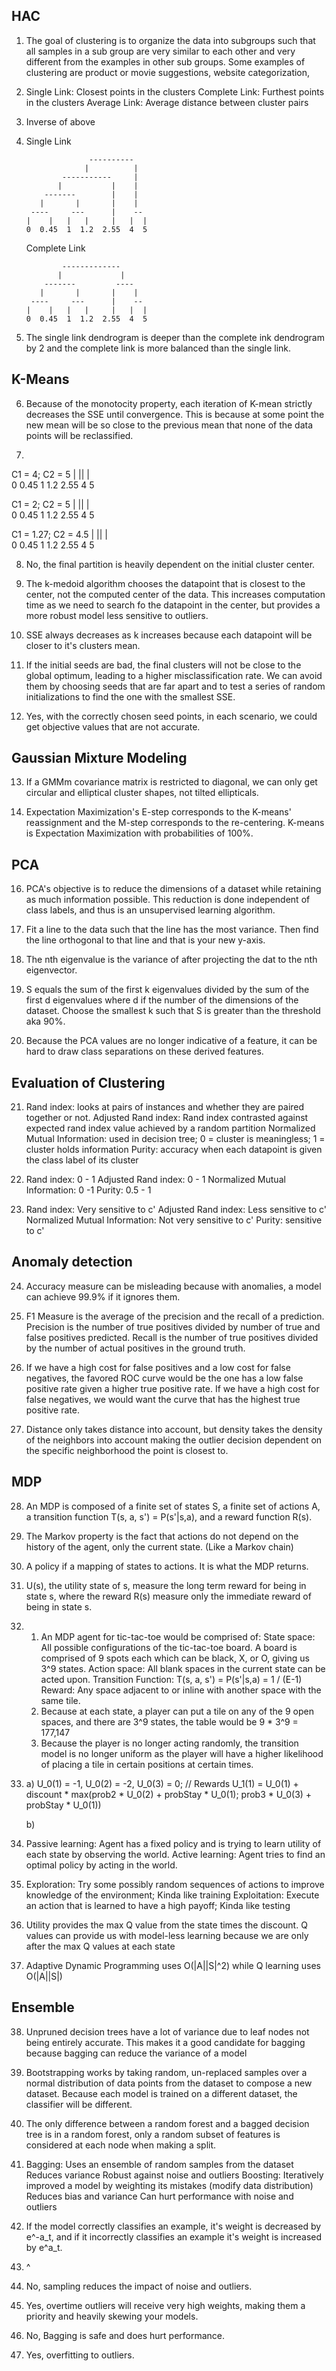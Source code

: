 ## HAC

1. The goal of clustering is to organize the data into subgroups such that all samples in a sub group are very similar to each other and very different from the examples in other sub groups.
    Some examples of clustering are product or movie suggestions, website categorization,

2. Single Link: Closest points in the clusters
   Complete Link: Furthest points in the clusters
   Average Link: Average distance between cluster pairs

3. Inverse of above

4. Single Link

                     ----------
                    |          |
               -----------     |
              |           |    |
           -------        |    |
          |       |       |    |
        ----     ---      |    --
       |    |   |   |     |   |  |
       0  0.45  1  1.2  2.55  4  5  

   Complete Link


               -------------
              |             |
           -------         ----
          |       |       |    |
        ----     ---      |    --
       |    |   |   |     |   |  |
       0  0.45  1  1.2  2.55  4  5  

5. The single link dendrogram is deeper than the complete ink dendrogram by 2 and the complete link is more balanced than the single link.


## K-Means

6. Because of the monotocity property, each iteration of K-mean strictly decreases the SSE until convergence. This is because at some point the new mean will be so close to the previous mean that none of the data points will be reclassified.

7.

   C1 = 4; C2 = 5
   |                        || |          
    0  0.45  1  1.2  2.55  4  5

   C1 = 2; C2 = 5
   |                     ||    |          
    0  0.45  1  1.2  2.55  4  5    

   C1 = 1.27; C2 = 4.5
   |                     ||    |          
    0  0.45  1  1.2  2.55  4  5    

8. No, the final partition is heavily dependent on the initial cluster center.

9. The k-medoid algorithm chooses the datapoint that is closest to the center, not the computed center of the data. This increases computation time as we need to search fo the datapoint in the center, but provides a more robust model less sensitive to outliers.

10. SSE always decreases as k increases because each datapoint will be closer to it's clusters mean.

11. If the initial seeds are bad, the final clusters will not be close to the global optimum, leading to a higher misclassification rate. We can avoid them by choosing seeds that are far apart and to test a series of random initializations to find the one with the smallest SSE.

12. Yes, with the correctly chosen seed points, in each scenario, we could get objective values that are not accurate.

## Gaussian Mixture Modeling

13. If a GMMm covariance matrix is restricted to diagonal, we can only get circular and elliptical cluster shapes, not tilted ellipticals.

15. Expectation Maximization's E-step corresponds to the K-means' reassignment and the M-step corresponds to the re-centering. K-means is Expectation Maximization with probabilities of 100%.

## PCA

16. PCA's objective is to reduce the dimensions of a dataset while retaining as much information possible. This reduction is done independent of class labels, and thus is an unsupervised learning algorithm.

17. Fit a line to the data such that the line has the most variance. Then find the line orthogonal to that line and that is your new y-axis.

18. The nth eigenvalue is the variance of after projecting the dat to the nth eigenvector.

19. S equals the sum of the first k eigenvalues divided by the sum of the first d eigenvalues where d if the number of the dimensions of the dataset. Choose the smallest k such that S is greater than the threshold aka 90%.

20. Because the PCA values are no longer indicative of a feature, it can be hard to draw class separations on these derived features.

## Evaluation of Clustering

21. Rand index: looks at pairs of instances and whether they are paired together or not.
Adjusted Rand index: Rand index contrasted against expected rand index value achieved by a random partition
Normalized Mutual Information: used in decision tree; 0 = cluster is meaningless; 1 = cluster holds information
Purity: accuracy when each datapoint is given the class label of its cluster

22. Rand index: 0 - 1
Adjusted Rand index: 0 - 1
Normalized Mutual Information: 0 -1
Purity: 0.5 - 1

23. Rand index: Very sensitive to c'
Adjusted Rand index: Less sensitive to c'
Normalized Mutual Information: Not very sensitive to c'
Purity: sensitive to c'

## Anomaly detection

24. Accuracy measure can be misleading because with anomalies, a model can achieve 99.9% if it ignores them.

25. F1 Measure is the average of the precision and the recall of a prediction. Precision is the number of true positives divided by number of true and false positives predicted. Recall is the number of true positives divided by the number of actual positives in the ground truth.

26. If we have a high cost for false positives and a low cost for false negatives, the favored ROC curve would be the one has a low false positive rate given a higher true positive rate. If we have a high cost for false negatives, we would want the curve that has the highest true positive rate.

27. Distance only takes distance into account, but density takes the density of the neighbors into account making the outlier decision dependent on the specific neighborhood the point is closest to.

## MDP

28. An MDP is composed of a finite set of states S, a finite set of actions A, a transition function T(s, a, s') = P(s'|s,a), and a reward function R(s).

29. The Markov property is the fact that actions do not depend on the history of the agent, only the current state. (Like a Markov chain)

30. A policy if a mapping of states to actions. It is what the MDP returns.

31. U(s), the utility state of s, measure the long term reward for being in state s, where the reward R(s) measure only the immediate reward of being in state s.

32. 1) An MDP agent for tic-tac-toe would be comprised of:
        State space: All possible configurations of the tic-tac-toe board. A board is comprised of 9 spots each which can be black, X, or O, giving us 3^9 states.
        Action space: All blank spaces in the current state can be acted upon.
        Transition Function: T(s, a, s') = P(s'|s,a)
                                         = 1 / (E-1)
        Reward: Any space adjacent to or inline with another space with the same tile.
    2) Because at each state, a player can put a tile on any of the 9 open spaces, and there are 3^9 states, the table would be 9 * 3^9 = 177,147
    3) Because the player is no longer acting randomly, the transition model is no longer uniform as the player will have a higher likelihood of placing a tile in certain positions at certain times.

33. a)
        U_0(1) = -1, U_0(2) = -2, U_0(3) = 0; // Rewards
        U_1(1) = U_0(1) + discount * max(prob2 * U_0(2) + probStay * U_0(1); prob3 * U_0(3) + probStay * U_0(1))

    b)

34. Passive learning: Agent has a fixed policy and is trying to learn utility of each state by observing the world.
    Active learning: Agent tries to find an optimal policy by acting in the world.

35. Exploration: Try some possibly random sequences of actions to improve knowledge of the environment; Kinda like training
    Exploitation: Execute an action that is learned to have a high payoff; Kinda like testing

36. Utility provides the max Q value from the state times the discount. Q values can provide us with model-less learning because we are only after the max Q values at each state

37. Adaptive Dynamic Programming uses O(|A||S|^2) while Q learning uses O(|A||S|)

## Ensemble

38. Unpruned decision trees have a lot of variance due to leaf nodes not being entirely accurate. This makes it a good candidate for bagging because bagging can reduce the variance of a model

39. Bootstrapping works by taking random, un-replaced samples over a normal distribution of data points from the dataset to compose a new dataset. Because each model is trained on a different dataset, the classifier will be different.

40. The only difference between a random forest and a bagged decision tree is in a random forest, only a random subset of features is considered at each node when making a split.

41. Bagging: Uses an ensemble of random samples from the dataset
             Reduces variance
             Robust against noise and outliers
    Boosting: Iteratively improved a model by weighting its mistakes (modify data distribution)
              Reduces bias and variance
              Can hurt performance with noise and outliers

42. If the model correctly classifies an example, it's weight is decreased by e^-a_t, and if it incorrectly classifies an example it's weight is increased by e^a_t.

43. ^

44. No, sampling reduces the impact of noise and outliers.

45. Yes, overtime outliers will receive very high weights, making them a priority and heavily skewing your models.

46. No, Bagging is safe and does hurt performance.

47. Yes, overfitting to outliers.
